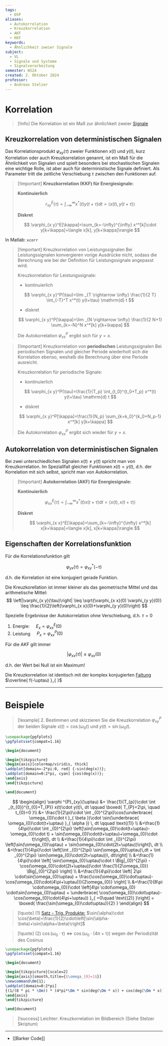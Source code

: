 ```yaml
---
tags:
  - DSP
aliases:
  - Autokorrelation
  - Kreuzkorrelation
  - AKF
  - KKF
keywords:
  - Ähnlichkeit zweier Signale
subject:
  - VL
  - Signale und Systeme
  - Signalverarbeitung
semester: WS24
created: 2. Oktober 2024
professor:
  - Andreas Stelzer
---
```

 

# Korrelation

> [!info] Die Korrelation ist ein Maß zur ähnlichkeit zweier [Signale](Signale.md)

## Kreuzkorrelation von deterministischen Signalen

Das Korrelationsprodukt $\varphi_{x y}(\tau)$ zweier Funktionen $x(t)$ und $y(t)$, kurz Korrelation oder auch Kreuzkorrelation genannt, ist ein Maß für die Ähnlichkeit von Signalen und spielt besonders bei stochastischen Signalen eine wichtige Rolle, ist aber auch für deterministische Signale definiert. Als Parameter tritt die zeitliche Verschiebung $\tau$ zwischen den Funktionen auf.

> [!important] **Kreuzkorrelation (KKF) für Energiesignale:**
> 
> **Kontinuierlich**
> 
> $$
> r_{x y}^E(\tau)=\int_{-\infty}^{\infty} x^*(t) y(t+\tau) \mathrm{d} t=\langle x(t), y(t+\tau)\rangle
> $$
> 
> **Diskret**
> 
> $$
> \varphi_{x y}^E[\kappa]=\sum_{k=-\infty}^{\infty} x^*[k]\cdot y[k+\kappa]=\langle x[k], y[k+\kappa]\rangle
> $$
> 

In Matlab: `xcorr`

> [!important] Kreuzkorrelation von Leistungssignalen
> Bei Leistungssignalen konvergieren vorige Ausdrücke nicht, sodass die Berechnung wie bei der Definition für Leistungssignale angepasst wird.
> 
> Kreuzkorrelation für Leistungssignale:
> - kontinuierlich
> 
> $$
> \varphi_{x y}^P(\tau)=\lim _{T \rightarrow \infty} \frac{1}{2 T} \int_{-T}^T x^*(t) y(t+\tau) \mathrm{d} t
> $$
> 
> - diskret
> 
> $$
> \varphi_{x y}^P[\kappa]=\lim _{N \rightarrow \infty} \frac{1}{2 N+1} \sum_{k=-N}^N x^*[k] y[k+\kappa]
> $$
> 
> 
> Die Autokorrelation $\varphi_{x x}^P$ ergibt sich für $y=x$.

> [!important] Kreuzkorrelation von **periodischen** Leistungssignalen
> Bei periodischen Signalen und gleicher Periode wiederholt sich die Korrelation ebenso, weshalb die Berechnung über eine Periode ausreicht.
> 
> Kreuzkorrelation für periodische Signale:
> - kontinuierlich
> 
> $$
> \varphi_{x y}^P(\tau)=\frac{1}{T_p} \int_{t_0}^{t_0+T_p} x^*(t) y(t+\tau) \mathrm{d} t
> $$
> 
> - diskret
> 
> $$
> \varphi_{x y}^P[\kappa]=\frac{1}{N_p} \sum_{k=k_0}^{k_0+N_p-1} x^*[k] y[k+\kappa]
> $$
> 
> 
> Die Autokorrelation $\varphi_{x x}^P$ ergibt sich wieder für $y=x$.

## Autokorrelation von deterministischen Signalen

Bei zwei unterschiedlichen Signalen $x(t) \neq y(t)$ spricht man von Kreuzkorrelation. Im Speziallfall gleicher Funktionen $x(t)=y(t)$, d.h. der Korrelation mit sich selbst, spricht man von Autokorrelation.

> [!important] **Autokorrelation (AKF) für Energiesignale:**
> 
> **Kontinuierlich**
> 
> $$
> \varphi_{x x}^E(\tau)=\int_{-\infty}^{\infty} x^*(t) x(t+\tau) \mathrm{d} t=\langle x(t), x(t+\tau)\rangle
> $$
> 
> **Diskret**
> 
> $$
> \varphi_{x x}^E[\kappa]=\sum_{k=-\infty}^{\infty} x^*[k] x[k+\kappa]=\langle x[k], x[k+\kappa]\rangle
> $$

## Eigenschaften der Korrelationsfunktion

Für die Korrelationsfunktion gilt

$$
\varphi_{y x}(\tau)=\varphi_{x y}^*(-\tau)
$$

d.h. die Korrelation ist eine konjugiert gerade Funktion.

Die Kreuzkorellation ist immer kleiner als das geometrische Mittel und das arithmetische Mittel:
$$
\left|\varphi_{x y}(\tau)\right| \leq \sqrt{\varphi_{x x}(0) \varphi_{y y}(0)} \leq \frac{1}{2}\left(\varphi_{x x}(0)+\varphi_{y y}(0)\right)
$$


Spezielle Ergebnisse der Autokorrelation ohne Verschiebung, d.h. $\tau=0$

1. Energie: $\quad E_x=\varphi_{x x}^E(0)$
2. Leistung $\quad P_x=\varphi_{x x}^P(0)$

Für die AKF gilt immer

$$
\left|\varphi_{x x}(\tau)\right| \leq \varphi_{x x}(0)
$$

d.h. der Wert bei Null ist ein Maximum!

Die Kreuzkorrelation ist identisch mit der komplex konjugierten [Faltung](Faltung.md) $\overline{ f(-\uptau) }_{  }$

---

# Beispiele

>[!example] 2. Bestimmen und skizzieren Sie die Kreuzkorrelation $\varphi_{x y}^P$ der beiden Signale $x(t)=\cos \left(\omega_0 t\right)$ und $y(t)=\sin \left(\omega_0 t\right)$.

```tikz
\usepackage{pgfplots}
\pgfplotsset{compat=1.16}

\begin{document}

\begin{tikzpicture}
\begin{axis}[colormap/viridis, thick]
\addplot[domain=-2*pi:0, red] {-sin(deg(x))};
\addplot[domain=0:2*pi, cyan] {cos(deg(x))};
\end{axis}
\end{tikzpicture}

\end{document}
```

$$
\begin{align}
\varphi ^{P}_{xy}(\uptau) &= \frac{1}{T_{p}}\cdot \int _{t_{0}}^{t_{0}+T_{P}} x(t)\cdot y(t)\, dt \qquad \boxed{ T_{P}=2\pi, \quad t_{0}=0 }\\
&= \frac{1}{2\pi}\cdot \int _{0}^{2\pi}\cos(\underbrace{ \omega_{0}\cdot t }_{ \beta })\cdot \sin(\underbrace{ \omega_{0}\cdot(t+\uptau) }_{ \alpha }) \, dt \qquad \text{(1)} \\
&=\frac{1}{4\pi}\cdot \int _{0}^{2\pi} \left[\sin(\omega_{0}\cdot(t+\uptau)-\omega_{0}\cdot t) + \sin(\omega_{0}\cdot(t+\uptau)+\omega_{0}\cdot t)\right]\, dt \\
&=\frac{1}{4\pi}\cdot \int _{0}^{2\pi} \left[\sin(\omega_{0}\uptau) + \sin(\omega_{0}\cdot(2t+\uptau))\right]\, dt \\
&=\frac{1}{4\pi}\cdot \left[\int _{0}^{2\pi} \sin(\omega_{0}\uptau)\,dt + \int _{0}^{2\pi} \sin(\omega_{0}\cdot(2t+\uptau))\, dt\right] \\
&=\frac{1}{4\pi}\cdot \left[  \sin(\omega_{0}\uptau)\cdot t \Big|_{0}^{2\pi}  - \cos(\omega_{0}\cdot(2t+\uptau))\cdot \frac{1}{2\omega_{0}} \Big|_{0}^{2\pi} \right] \\
&=\frac{1}{4\pi}\cdot \left[  2\pi \cdot\sin(\omega_{0}\uptau) + \frac{\cos(\omega_{0}\cdot\uptau)-\cos(\omega_{0}\cdot(4\pi+\uptau))}{2\omega_{0}} \right] \\
&=\frac{1}{8\pi \cdot\omega_{0}}\cdot \left[4\pi \cdot\omega_{0} \cdot\sin(\omega_{0}\uptau) + \underbrace{ \cos(\omega_{0}\cdot\uptau)-\cos(\omega_{0}\cdot(4\pi+\uptau)) }_{ =0\quad \text{(2)} }\right] = \boxed{ \frac{\sin(\omega_{0}\cdot\uptau)}{2} }
\end{align}
$$


> [!quote] (1) [Satz - Trig. Produkte:](../Mathematik/Trigonometrische%20Funktionen.md#Produkte%20von%20Winkelfunktionen) $\sin(\alpha)\cdot \cos(\beta)=\frac{1}{2}\cdot\left[\sin(\alpha-\beta)+\sin(\alpha+\beta)\right]$

> [!quote] (2) $\cos(\omega_{0}\cdot\uptau) \iff \cos(\omega_{0}\cdot(4\pi+\uptau))$ wegen der Periodizität des Cosinus

```tikz
\usepackage{pgfplots}
\pgfplotsset{compat=1.16}

\begin{document}

\begin{tikzpicture}[scale=2]
\begin{axis}[smooth,title={$\omega_{0}=1$}]
\newcommand\Om{1};
\addplot[domain=0:2*pi]
{(1/(8 * pi * \Om)) * (4*pi*\Om * sin(deg(\Om * x)) + cos(deg(\Om * x)) - cos(deg(\Om*(4*pi + x))))};
\end{axis}
\end{tikzpicture}

\end{document}
```

> [!success] Leichter: Kreuzkorrelation im Bildbereich (Siehe Stelzer Skriptum)

---

- [[Barker Code]]
